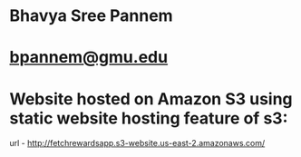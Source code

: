 # Bhavya Sree Pannem 
# bpannem@gmu.edu

# Website hosted on Amazon S3 using static website hosting feature of s3:
url - http://fetchrewardsapp.s3-website.us-east-2.amazonaws.com/
